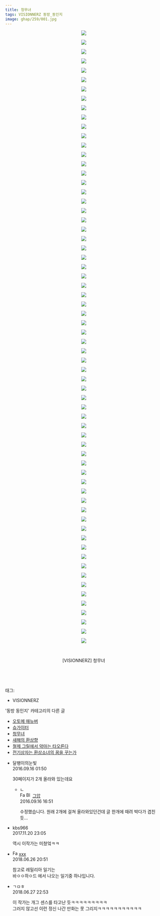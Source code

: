 ```yaml
---
title: 청무녀
tags: VISIONNERZ 동방_동인지
image: ghap/259/001.jpg
---
```

<div class="article">
<p style="text-align: center; clear: none; float: none;"><img src="{{ site.nasurl }}/ghap/259/001.jpg"/></p>
<p style="text-align: center; clear: none; float: none;"><img src="{{ site.nasurl }}/ghap/259/002.jpg"/></p>
<p style="text-align: center; clear: none; float: none;"><img src="{{ site.nasurl }}/ghap/259/003.jpg"/></p>
<p style="text-align: center; clear: none; float: none;"><img src="{{ site.nasurl }}/ghap/259/004.jpg"/></p>
<p style="text-align: center; clear: none; float: none;"><img src="{{ site.nasurl }}/ghap/259/005.jpg"/></p>
<p style="text-align: center; clear: none; float: none;"><img src="{{ site.nasurl }}/ghap/259/006.jpg"/></p>
<p style="text-align: center; clear: none; float: none;"><img src="{{ site.nasurl }}/ghap/259/007.jpg"/></p>
<p style="text-align: center; clear: none; float: none;"><img src="{{ site.nasurl }}/ghap/259/008.jpg"/></p>
<p style="text-align: center; clear: none; float: none;"><img src="{{ site.nasurl }}/ghap/259/009.jpg"/></p>
<p style="text-align: center; clear: none; float: none;"><img src="{{ site.nasurl }}/ghap/259/010.jpg"/></p>
<p style="text-align: center; clear: none; float: none;"><img src="{{ site.nasurl }}/ghap/259/011.jpg"/></p>
<p style="text-align: center; clear: none; float: none;"><img src="{{ site.nasurl }}/ghap/259/012.jpg"/></p>
<p style="text-align: center; clear: none; float: none;"><img src="{{ site.nasurl }}/ghap/259/013.jpg"/></p>
<p style="text-align: center; clear: none; float: none;"><img src="{{ site.nasurl }}/ghap/259/014.jpg"/></p>
<p style="text-align: center; clear: none; float: none;"><img src="{{ site.nasurl }}/ghap/259/015.jpg"/></p>
<p style="text-align: center; clear: none; float: none;"><img src="{{ site.nasurl }}/ghap/259/016.jpg"/></p>
<p style="text-align: center; clear: none; float: none;"><img src="{{ site.nasurl }}/ghap/259/017.jpg"/></p>
<p style="text-align: center; clear: none; float: none;"><img src="{{ site.nasurl }}/ghap/259/018.jpg"/></p>
<p style="text-align: center; clear: none; float: none;"><img src="{{ site.nasurl }}/ghap/259/019.jpg"/></p>
<p style="text-align: center; clear: none; float: none;"><img src="{{ site.nasurl }}/ghap/259/020.jpg"/></p>
<p style="text-align: center; clear: none; float: none;"><img src="{{ site.nasurl }}/ghap/259/021.jpg"/></p>
<p style="text-align: center; clear: none; float: none;"><img src="{{ site.nasurl }}/ghap/259/022.jpg"/></p>
<p style="text-align: center; clear: none; float: none;"><img src="{{ site.nasurl }}/ghap/259/023.jpg"/></p>
<p style="text-align: center; clear: none; float: none;"><img src="{{ site.nasurl }}/ghap/259/024.jpg"/></p>
<p style="text-align: center; clear: none; float: none;"><img src="{{ site.nasurl }}/ghap/259/025.jpg"/></p>
<p style="text-align: center; clear: none; float: none;"><img src="{{ site.nasurl }}/ghap/259/026.jpg"/></p>
<p style="text-align: center; clear: none; float: none;"><img src="{{ site.nasurl }}/ghap/259/027.jpg"/></p>
<p style="text-align: center; clear: none; float: none;"><img src="{{ site.nasurl }}/ghap/259/028.jpg"/></p>
<p style="text-align: center; clear: none; float: none;"><img src="{{ site.nasurl }}/ghap/259/029.jpg"/></p>
<p style="text-align: center; clear: none; float: none;"><img src="{{ site.nasurl }}/ghap/259/030.jpg"/></p>
<p style="text-align: center; clear: none; float: none;"><img src="{{ site.nasurl }}/ghap/259/031.jpg"/></p>
<p style="text-align: center; clear: none; float: none;"><img src="{{ site.nasurl }}/ghap/259/032.jpg"/></p>
<p style="text-align: center; clear: none; float: none;"><img src="{{ site.nasurl }}/ghap/259/033.jpg"/></p>
<p style="text-align: center; clear: none; float: none;"><img src="{{ site.nasurl }}/ghap/259/034.jpg"/></p>
<p style="text-align: center; clear: none; float: none;"><img src="{{ site.nasurl }}/ghap/259/035.jpg"/></p>
<p style="text-align: center; clear: none; float: none;"><img src="{{ site.nasurl }}/ghap/259/036.jpg"/></p>
<p style="text-align: center; clear: none; float: none;"><img src="{{ site.nasurl }}/ghap/259/037.jpg"/></p>
<p style="text-align: center; clear: none; float: none;"><img src="{{ site.nasurl }}/ghap/259/038.jpg"/></p>
<p style="text-align: center; clear: none; float: none;"><img src="{{ site.nasurl }}/ghap/259/039.jpg"/></p>
<p style="text-align: center; clear: none; float: none;"><img src="{{ site.nasurl }}/ghap/259/040.jpg"/></p>
<p style="text-align: center; clear: none; float: none;"><img src="{{ site.nasurl }}/ghap/259/041.jpg"/></p>
<p style="text-align: center; clear: none; float: none;"><img src="{{ site.nasurl }}/ghap/259/042.jpg"/></p>
<p style="text-align: center; clear: none; float: none;"><img src="{{ site.nasurl }}/ghap/259/043.jpg"/></p>
<p style="text-align: center; clear: none; float: none;"><img src="{{ site.nasurl }}/ghap/259/044.jpg"/></p>
<p style="text-align: center; clear: none; float: none;"><img src="{{ site.nasurl }}/ghap/259/045.jpg"/></p>
<p style="text-align: center; clear: none; float: none;"><img src="{{ site.nasurl }}/ghap/259/046.jpg"/></p>
<p style="text-align: center; clear: none; float: none;"><img src="{{ site.nasurl }}/ghap/259/047.jpg"/></p>
<p style="text-align: center; clear: none; float: none;"><img src="{{ site.nasurl }}/ghap/259/048.jpg"/></p>
<p style="text-align: center; clear: none; float: none;"><img src="{{ site.nasurl }}/ghap/259/049.jpg"/></p>
<p style="text-align: center; clear: none; float: none;"><img src="{{ site.nasurl }}/ghap/259/050.jpg"/></p>
<p style="text-align: center; clear: none; float: none;"><img src="{{ site.nasurl }}/ghap/259/051.jpg"/></p>
<p style="text-align: center; clear: none; float: none;"><img src="{{ site.nasurl }}/ghap/259/052.jpg"/></p>
<p style="text-align: center; clear: none; float: none;"><img src="{{ site.nasurl }}/ghap/259/053.jpg"/></p>
<p style="text-align: center; clear: none; float: none;"><img src="{{ site.nasurl }}/ghap/259/054.jpg"/></p>
<p style="text-align: center; clear: none; float: none;"><img src="{{ site.nasurl }}/ghap/259/055.jpg"/></p>
<p style="text-align: center; clear: none; float: none;"><img src="{{ site.nasurl }}/ghap/259/056.jpg"/></p>
<p style="text-align: center; clear: none; float: none;"><img src="{{ site.nasurl }}/ghap/259/057.jpg"/></p>
<p style="text-align: center; clear: none; float: none;"><img src="{{ site.nasurl }}/ghap/259/058.jpg"/></p>
<p style="text-align: center; clear: none; float: none;"><img src="{{ site.nasurl }}/ghap/259/059.jpg"/></p>
<p style="text-align: center; clear: none; float: none;"><img src="{{ site.nasurl }}/ghap/259/060.jpg"/></p>
<p style="text-align: center; clear: none; float: none;"><img src="{{ site.nasurl }}/ghap/259/061.jpg"/></p>
<p style="text-align: center; clear: none; float: none;"><img src="{{ site.nasurl }}/ghap/259/062.jpg"/></p>
<p style="text-align: center; clear: none; float: none;"><img src="{{ site.nasurl }}/ghap/259/063.jpg"/></p>
<p style="text-align: center; clear: none; float: none;"><img src="{{ site.nasurl }}/ghap/259/064.jpg"/></p>
<p style="text-align: center; clear: none; float: none;"><img src="{{ site.nasurl }}/ghap/259/065.jpg"/></p>
<p style="text-align: center; clear: none; float: none;"><img src="{{ site.nasurl }}/ghap/259/066.jpg"/></p>
<p style="text-align: center; clear: none; float: none;"><br/></p>
<p style="text-align: center; clear: none; float: none;">[VISIONNERZ] 청무녀</p>
<p style="text-align: center; clear: none; float: none;"><br/></p>
<p><br/></p>
</div><div class="tagTrail">
<p>태그: </p>
<ul>
<li>VISIONNERZ</li>
</ul>
</div><div class="another">
<p>'동방 동인지' 카테고리의 다른 글</p>
<ul>
<li><a href="/2016-06-19-ghap_261">오토메 매뉴버</a></li>
<li><a href="/2016-06-19-ghap_260">슈가이터</a></li>
<li><a href="/2016-06-19-ghap_259">청무녀</a></li>
<li><a href="/2016-06-19-ghap_258">새해의 환상향</a></li>
<li><a href="/2016-06-19-ghap_257">철제 그릴에서 악마는 타오른다</a></li>
<li><a href="/2016-06-19-ghap_256">전기상자는 환상소녀의 꿈을 꾸는가</a></li>
</ul>
</div><div class="cb_module cb_fluid">
<div class="cb_wrt cb_profile">
<div class="comment">
<ul>
<li class="cb_thumb_off" id="comment14806119">
<div class="cb_comment_area">
<div class="cb_info_area">
<div class="cb_section">
<span class="cb_nick_name">달팽이의눈빛</span>
</div>
<div class="cb_section">
<span class="cb_date">2016.09.16 01:50 </span>
</div>
</div>
<div class="cb_dsc_comment">
<p class="cb_dsc">
											30페이지가 2개 올라와 있는데요
										</p>
</div>
<ul>
<li class="cb_thumb_off" id="comment14806473">
<span class="cb_bu_subnode">ㄴ</span>
<div class="cb_comment_area">
<div class="cb_info_area">
<div class="cb_section">
<span class="cb_nick_name"><img alt="Favicon of https://ghaptouhou.tistory.com" height="16" onerror="this.onerror=null;this.parentNode.removeChild(this)" src="https://ghaptouhou.tistory.com/favicon.ico" width="16"/> <img alt="BlogIcon" height="16" onerror="this.parentNode.removeChild(this)" src="https://ghaptouhou.tistory.com/index.gif" width="16"/> <a href="https://ghaptouhou.tistory.com" onclick="return openLinkInNewWindow(this)"> 그압</a><span class="tistoryProfileLayerTrigger" onclick='TistoryProfile.show(event, this, {"title":"\uc800\uae30 \uc774\uac70 \ub098\uc911\uc5d0 \uc218\uc815 \uac00\ub2a5\ud558\ub098\uc694","url":"https:\/\/ghap.tistory.com","nickname":"\uadf8\uc555","items":[]}); return false;'></span></span>
</div>
<div class="cb_section">
<span class="cb_date">2016.09.16 16:51 </span>
</div>
</div>
<div class="cb_dsc_comment">
<p class="cb_dsc">
																수정했습니다. 원래 2개에 걸쳐 올라와있던건데 글 한개에 때려 박다가 겹친듯...
															</p>
</div>
</div>
</li>
</ul>
</div></li>
<li class="cb_thumb_off" id="comment15133727">
<div class="cb_comment_area">
<div class="cb_info_area">
<div class="cb_section">
<span class="cb_nick_name">kbs966</span>
</div>
<div class="cb_section">
<span class="cb_date">2017.11.20 23:05 </span>
</div>
</div>
<div class="cb_dsc_comment">
<p class="cb_dsc">
											역시 이작가는 미쳤엌ㅋㅋ
										</p>
</div>
</div></li>
<li class="cb_thumb_off" id="comment15277139">
<div class="cb_comment_area">
<div class="cb_info_area">
<div class="cb_section">
<span class="cb_nick_name"><img alt="Favicon of http://qksxodid12@naver.com" height="16" onerror="this.onerror=null;this.parentNode.removeChild(this)" src="http://naver.com/favicon.ico" width="16"/> <a href="http://qksxodid12@naver.com" onclick="return openLinkInNewWindow(this)">xxx</a></span>
</div>
<div class="cb_section">
<span class="cb_date">2018.06.26 20:51 </span>
</div>
</div>
<div class="cb_dsc_comment">
<p class="cb_dsc">
											참고로 레밀리아 일기는<br/>
바ㅇㅇ하ㅇ드 에서 나오는 일기중 하나입니다.<br/>
</p>
</div>
</div></li>
<li class="cb_thumb_off" id="comment15277663">
<div class="cb_comment_area">
<div class="cb_info_area">
<div class="cb_section">
<span class="cb_nick_name">ㄱㅁㅎ</span>
</div>
<div class="cb_section">
<span class="cb_date">2018.06.27 22:53 </span>
</div>
</div>
<div class="cb_dsc_comment">
<p class="cb_dsc">
											이 작가는 개그 센스를 타고난 듯ㅋㅋㅋㅋㅋㅋㅋㅋㅋ<br/>
그러지 않고선 이런 정신 나간 만화는 못 그리지ㅋㅋㅋㅋㅋㅋㅋㅋㅋㅋㅋ
										</p>
</div>
</div></li>
</ul>
</div>
</div><!-- commentList close -->
</div>